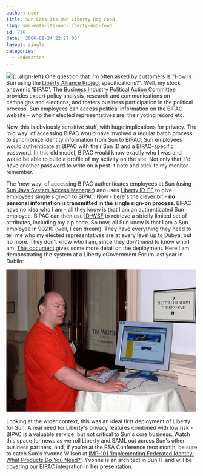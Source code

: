 ```yaml
---
author: user
title: Sun Eats Its Own Liberty Dog Food
slug: sun-eats-its-own-liberty-dog-food
id: 716
date: '2006-01-24 22:27:00'
layout: single
categories:
  - Federation
---
```


![](http://bipac.org/images/logo.gif){: .align-left} One question that I'm often asked by customers is "How is Sun using the [Liberty Alliance Project](http://www.projectliberty.org) specifications?". Well, my stock answer is 'BIPAC'. The [Business Industry Political Action Committee](http://bipac.org/) provides expert policy analysis, research and communications on campaigns and elections, and fosters business participation in the political process. Sun employees can access political information on the BIPAC website - who their elected representatives are, their voting record etc.

Now, this is obviously sensitive stuff, with huge implications for privacy. The 'old way' of accessing BIPAC would have involved a regular batch process to synchronize identity information from Sun to BIPAC; Sun employees would authenticate at BIPAC with their Sun ID and a BIPAC-specific password. In this old model, BIPAC would know exactly who I was and would be able to build a profile of my activity on the site. Not only that, I'd have another password to <s>write on a post-it note and stick to my monitor</s> remember.

The 'new way' of accessing BIPAC authenticates employees at Sun (using [Sun Java System Access Manager](http://www.sun.com/software/products/access_mgr/index.xml)) and uses [Liberty ID-FF](http://www.projectliberty.org/resources/specifications.php#ID-FF_Specs) to give employees single sign-on to BIPAC. Now - here's the clever bit - **no personal information is transmitted in the single sign-on process**. BIPAC have no idea who I am - all they know is that I am an authenticated Sun employee. BIPAC can then use [ID-WSF](http://www.projectliberty.org/resources/specifications.php#ID-WSF_Specs) to retrieve a strictly limited set of attributes, including my zip code. So now, all Sun know is that I am a Sun employee in 90210 (well, I can dream). They have everything they need to tell me who my elected representatives are at every level up to Dubya, but no more. They don't know _who_ I am, since they don't _need_ to know who I am. [This document](http://www.sun.com/software/products/identity/ss_bipac_sun_id_mgmt.pdf) gives some more detail on the deployment. Here I am demonstrating the system at a Liberty eGovernment Forum last year in Dublin:

![](images/BIPACDemo.gif)

Looking at the wider context, this was an ideal first deployment of Liberty for Sun. A real need for Liberty's privacy features combined with low risk - BIPAC is a valuable service, but not critical to Sun's core business. Watch this space for news as we roll Liberty and SAML out across Sun's other business partners, and, if you're at the RSA Conference next month, be sure to catch Sun's Yvonne Wilson at [IMP-101 'Implementing Federated Identity: What Products Do You Need?'](https://cm.rsaconference.com/US06/catalog/profile.do?SESSION_ID=2174). Yvonne is an architect in Sun IT and will be covering our BIPAC integration in her presentation.